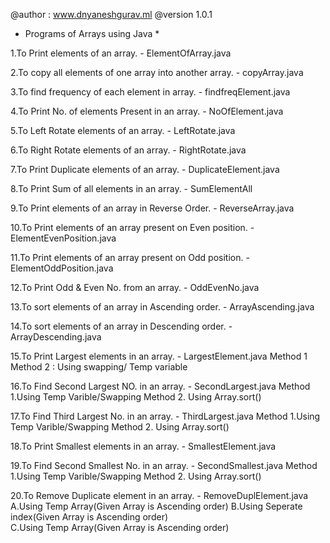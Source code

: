 @author : www.dnyaneshgurav.ml
@version 1.0.1

* Programs of Arrays using Java *

1.To Print elements of an array. - ElementOfArray.java

2.To copy all elements of one array into another array. - copyArray.java

3.To find frequency of each element in array. - findfreqElement.java

4.To Print No. of elements Present in an array. - NoOfElement.java

5.To Left Rotate elements of an array. - LeftRotate.java

6.To Right Rotate elements of an array. - RightRotate.java

7.To Print Duplicate elements of an array. - DuplicateElement.java

8.To Print Sum of all elements in an array. - SumElementAll

9.To Print elements of an array in Reverse Order. - ReverseArray.java

10.To Print elements of an array present on Even position. - ElementEvenPosition.java

11.To Print elements of an array present on Odd position. - ElementOddPosition.java

12.To Print Odd & Even No. from an array. - OddEvenNo.java

13.To sort elements of an array in Ascending order. - ArrayAscending.java

14.To sort elements of an array in Descending order. - ArrayDescending.java

15.To Print Largest elements in an array. - LargestElement.java
	Method 1
	Method 2 : Using swapping/ Temp variable

16.To Find Second Largest NO. in an array. - SecondLargest.java
	Method 1.Using Temp Varible/Swapping
	Method 2. Using Array.sort()

17.To Find Third Largest No. in an array. - ThirdLargest.java
	Method 1.Using Temp Varible/Swapping
	Method 2. Using Array.sort()

18.To Print Smallest elements in an array. - SmallestElement.java

19.To Find Second Smallest No. in an array. - SecondSmallest.java
	Method 1.Using Temp Varible/Swapping
	Method 2. Using Array.sort()

20.To Remove Duplicate element in an array. - RemoveDuplElement.java
	A.Using Temp Array(Given Array is Ascending order)
	B.Using Seperate index(Given Array is Ascending order)	
	C.Using Temp Array(Given Array is Ascending order)

